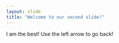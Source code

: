 ```yaml
---
layout: slide
title: "Welcome to our second slide!"
---
```

I am the best! 
Use the left arrow to go back!

